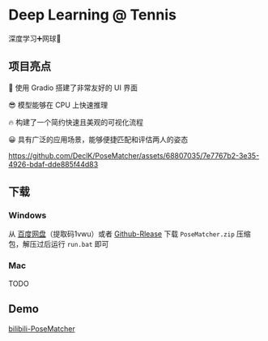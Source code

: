 # Deep Learning @ Tennis

深度学习➕网球🎾

## 项目亮点

🥳 使用 Gradio 搭建了非常友好的 UI 界面

😎 模型能够在 CPU 上快速推理

🔥 构建了一个简约快速且美观的可视化流程

😀 具有广泛的应用场景，能够便捷匹配和评估两人的姿态

https://github.com/DeclK/PoseMatcher/assets/68807035/7e7767b2-3e35-4926-bdaf-dde885f44d83

## 下载

### Windows

从 [百度网盘](https://pan.baidu.com/s/157uf7NqJ2kYb2QYRzUMbHw?pwd=1vwu)（提取码1vwu）或者 [Github-Rlease](https://github.com/DeclK/PoseMatcher/releases/tag/v2.0.0) 下载 `PoseMatcher.zip` 压缩包，解压过后运行 `run.bat` 即可

### Mac

TODO

## Demo

[bilibili-PoseMatcher](https://www.bilibili.com/video/BV1Ds4y1X7go)

